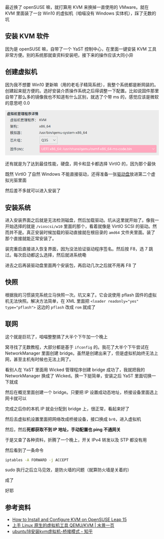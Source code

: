 最近换了 openSUSE 嘛，就打算用 KVM 来换掉一直使用的 VMware。就在 KVM 里面装了一台 Win10 的虚拟机（咱喵没有 Windows 实体机），踩了无数的坑

## 安装 KVM 软件

因为是 openSUSE 嘛，自带了一个 YaST 控制中心，在里面一键安装 KVM 工具非常方便。别的系统那就查资料安装吧，接下来的操作应该大同小异

## 创建虚拟机

因为我不想要 Win10 更新嘛（用的老毛子精简系统），我整个系统都是断网装的。创建起来挺方便的。选好安装介质操作系统之后得调整一下配置。比如说固件那里自带了那么多的镜像我也不知道有什么区别，就选了个带 ms 的，感觉应该是微软的意思吧 0.0

![虚拟机固件设置](虚拟机固件设置.png)

还有就是为了达到最佳性能，硬盘，网卡和显卡都选择 VirtIO 的，因为那个最快

既然 VirtIO 了自然 Windows 不能直接驱动，还得准备一张[驱动盘](https://fedorapeople.org/groups/virt/virtio-win/direct-downloads/latest-virtio/virtio-win.iso)放进第二个虚拟光驱里面

然后差不多就可以进入安装了

## 安装系统

进入安装界面之后就是无法检测磁盘，然后加载驱动。坑从这里就开始了。像我一开始选择的就是 `/vioscsi/w10` 里面的那个，看着就像是 VirtIO SCSI 的驱动。然而并不是。真正安装时候加载的驱动直接就在根目录的 `amd64` 文件夹里面。装了那个直接就能正常安装了。

装完重启直接进入恢复界面，因为没法验证驱动程序签名。然后按 F8，选 7 跳过。每次启动都这么选择，然后就进系统嘞

进去之后再装驱动盘里面两个安装包，再启动几次之后就不用再 F8 了

## 快照

根据我的习惯装完系统立马快照一次。坑又来了。它会说使用 pflash 固件的虚拟机无法快照。解决方法简单，在 XML 里面把 `<loader readonly="yes" type="pflash">` 这边的 `pflash` 改成 `rom` 就成了

## 联网

这个就是巨坑了，咱喵整整搞了大半个下午加一个晚上

窝寻找了无数教程，大部分都是基于 `ifconfig` 的。我花了大半个下午尝试在 NetworkManager 里面创建 bridge。虽然是创建出来了，但是虚拟机始终无法上网，甚至主机有时候也无法上网了。

看别人在 YaST 里面用 Wicked 管理程序创建 bridge 成功了，我就把我的 NetworkManager 换成了 Wicked。换一下挺简单，安装之后 YaST 里面切换一下就成

然后在概览里面创建一个 bridge。只要把 IP 设置成动态地址，桥接设备里面选上网卡就可以

完成之后你的本机 IP 就会分配到 bridge 上，很正常，看起来好了

然后去虚拟机设置里面把网络改成桥接设备，接口换成 `br0`，进入虚拟机

然后，然后**死都获取不到 IP 地址，手动配置也 ping 不通网关**

于是又查了各种资料，折腾了一个晚上，开关 IPv4 转发以及 STP 都没有用

然后看到了一条命令

```bash
iptables -A FORWARD -j ACCEPT
```

sudo 执行之后立马见效，是防火墙的问题（就算防火墙是关着的）

成了

好耶

## 参考资料

- [How to Install and Configure KVM on OpenSUSE Leap 15](https://www.linuxtechi.com/install-configure-kvm-opensuse-leap-15/)
- [上手 Linux 原生的虚拟机工具 QEMU/KVM | 水景一页](https://cnzhx.net/blog/try-to-use-qemu-kvm-on-opensuse-tumbleweed/)
- [ubuntu18安装kvm虚拟机-桥接模式 - 知乎](https://zhuanlan.zhihu.com/p/54628342)

